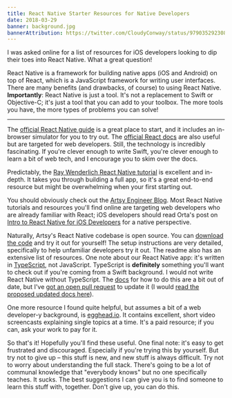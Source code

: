 ```yaml
---
title: React Native Starter Resources for Native Developers
date: 2018-03-29
banner: background.jpg
bannerAttribution: https://twitter.com/CloudyConway/status/979035292308066304
---
```



I was asked online for a list of resources for iOS developers looking to dip their toes into React Native. What a great question!

React Native is a framework for building native apps (iOS and Android) on top of React, which is a JavaScript framework for writing user interfaces. There are many benefits (and drawbacks, of course) to using React Native. **Importantly**: React Native is just a tool. It's not a replacement to Swift or Objective-C; it's just a tool that you can add to your toolbox. The more tools you have, the more types of problems you can solve!


---

The [official React Native guide](https://facebook.github.io/react-native/docs/tutorial.html) is a great place to start, and it includes an in-browser simulator for you to try out. The [official React docs](https://reactjs.org) are also useful but are targeted for web developers. Still, the technology is incredibly fascinating. If you're clever enough to write Swift, you're clever enough to learn a bit of web tech, and I encourage you to skim over the docs.

Predictably, the [Ray Wenderlich React Native tutorial](https://www.raywenderlich.com/165140/react-native-tutorial-building-ios-android-apps-javascript) is excellent and in-depth. It takes you through building a full app, so it's a great end-to-end resource but might be overwhelming when your first starting out.

You should obviously check out the [Artsy Engineer Blog](http://artsy.github.io/blog/categories/reactnative/). Most React Native tutorials and resources you'll find online are targeting web developers who are already familiar with React; iOS developers should read Orta's post on [Intro to React Native for iOS Developers](http://artsy.github.io/blog/2017/07/06/React-Native-for-iOS-devs/) for a native perspective.

Naturally, Artsy's React Native codebase is open source. You can [download the code](https://github.com/artsy/emission/) and try it out for yourself! The setup instructions are very detailed, specifically to help unfamiliar developers try it out. The readme also has an extensive list of resources. One note about our React Native app: it's written in [TypeScript](http://www.typescriptlang.org), not JavaScript. TypeScript is **definitely** something you'll want to check out if you're coming from a Swift background. I would not write React Native without TypeScript. The [docs](https://github.com/Microsoft/TypeScript-React-Native-Starter) for how to do this are a bit out of date, but I've [got an open pull request](https://github.com/Microsoft/TypeScript-React-Native-Starter/pull/35) to update it (I would [read the proposed updated docs here](https://github.com/ashfurrow/TypeScript-React-Native-Starter/blob/dbf315587d8a3ccb6f1c2586e63f2e775e1487f2/README.md)).

One more resource I found quite helpful, but assumes a bit of a web developer-y background, is [egghead.io](https://egghead.io). It contains excellent, short video screencasts explaining single topics at a time. It's a paid resource; if you can, ask your work to pay for it.

So that's it! Hopefully you'll find these useful. One final note: it's easy to get frustrated and discouraged. Especially if you're trying this by yourself. But try not to give up – this stuff is new, and new stuff is always difficult. Try not to worry about understanding the full stack. There's going to be a lot of communal knowledge that "everybody knows" but no one specifically teaches. It sucks. The best suggestions I can give you is to find someone to learn this stuff with, together. Don't give up, you can do this.

  